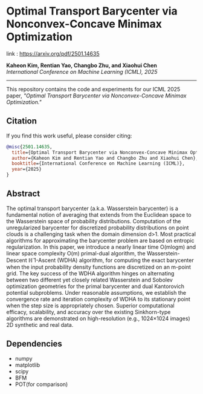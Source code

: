 # Optimal Transport Barycenter via Nonconvex-Concave Minimax Optimization
link : https://arxiv.org/pdf/2501.14635

**Kaheon Kim, Rentian Yao, Changbo Zhu, and Xiaohui Chen**  
*International Conference on Machine Learning (ICML), 2025*

---

This repository contains the code and experiments for our ICML 2025 paper, _"Optimal Transport Barycenter via Nonconvex-Concave Minimax Optimization."_ 

## Citation

If you find this work useful, please consider citing:

```bibtex
@misc{2501.14635,
  title={Optimal Transport Barycenter via Nonconvex-Concave Minimax Optimization},
  author={Kaheon Kim and Rentian Yao and Changbo Zhu and Xiaohui Chen},
  booktitle={International Conference on Machine Learning (ICML)},
  year={2025}
}
```

## Abstract

The optimal transport barycenter (a.k.a. Wasserstein barycenter) is a fundamental notion of averaging that extends from the Euclidean space to the Wasserstein space of probability distributions. Computation of the unregularized barycenter for discretized probability distributions on point clouds is a challenging task when the domain dimension d>1. Most practical algorithms for approximating the barycenter problem are based on entropic regularization. In this paper, we introduce a nearly linear time O(mlogm) and linear space complexity O(m) primal-dual algorithm, the Wasserstein-Descent ℍ˙1-Ascent (WDHA) algorithm, for computing the exact barycenter when the input probability density functions are discretized on an m-point grid. The key success of the WDHA algorithm hinges on alternating between two different yet closely related Wasserstein and Sobolev optimization geometries for the primal barycenter and dual Kantorovich potential subproblems. Under reasonable assumptions, we establish the convergence rate and iteration complexity of WDHA to its stationary point when the step size is appropriately chosen. Superior computational efficacy, scalability, and accuracy over the existing Sinkhorn-type algorithms are demonstrated on high-resolution (e.g., 1024×1024 images) 2D synthetic and real data.

## Dependencies

- numpy
- matplotlib
- scipy
- BFM
- POT(for comparison)
